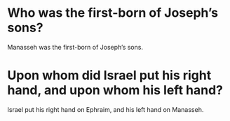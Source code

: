 # Who was the first-born of Joseph’s sons?

Manasseh was the first-born of Joseph’s sons.

# Upon whom did Israel put his right hand, and upon whom his left hand?

Israel put his right hand on Ephraim, and his left hand on Manasseh.
